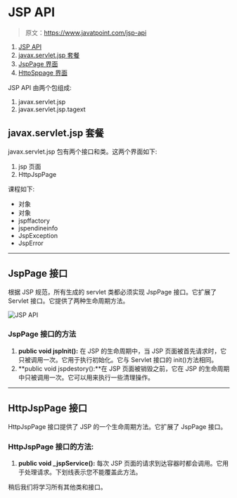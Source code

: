 # JSP API

> 原文：<https://www.javatpoint.com/jsp-api>

1.  [JSP API](#)
2.  [javax.servlet.jsp 套餐](#jsppackage)
3.  [JspPage 界面](#jsppage)
4.  [HttpSppage 界面](#httpjsppage)

JSP API 由两个包组成:

1.  javax.servlet.jsp
2.  javax.servlet.jsp.tagext

## javax.servlet.jsp 套餐

javax.servlet.jsp 包有两个接口和类。这两个界面如下:

1.  jsp 页面
2.  HttpJspPage

课程如下:

*   对象
*   对象
*   jspffactory
*   jspendineinfo
*   JspException
*   JspError

* * *

## JspPage 接口

根据 JSP 规范，所有生成的 servlet 类都必须实现 JspPage 接口。它扩展了 Servlet 接口。它提供了两种生命周期方法。

![JSP API](../img/cbd7ad875b532941ed7ffc6941d5ae19.png)

### JspPage 接口的方法

1.  **public void jspInit():** 在 JSP 的生命周期中，当 JSP 页面被首先请求时，它只被调用一次。它用于执行初始化。它与 Servlet 接口的 init()方法相同。
2.  **public void jspdestory():**在 JSP 页面被销毁之前，它在 JSP 的生命周期中只被调用一次。它可以用来执行一些清理操作。

* * *

## HttpJspPage 接口

HttpJspPage 接口提供了 JSP 的一个生命周期方法。它扩展了 JspPage 接口。

### HttpJspPage 接口的方法:

1.  **public void _jspService():** 每次 JSP 页面的请求到达容器时都会调用。它用于处理请求。下划线表示您不能覆盖此方法。

稍后我们将学习所有其他类和接口。